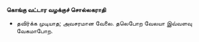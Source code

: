 **கொங்கு வட்டார வழக்குச் சொல்லகராதி**
- தவிர்க்க முடியாத; அவசரமான வேலை. தலெபோற வேலயா இவ்வளவு வேகமாபோற.

